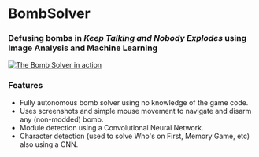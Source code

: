 # BombSolver
### Defusing bombs in *Keep Talking and Nobody Explodes* using Image Analysis and Machine Learning

[![The Bomb Solver in action](https://img.youtube.com/vi/ciO1RNPe2g0/maxresdefault.jpg)](https://www.youtube.com/watch?v=ciO1RNPe2g0)

### Features
- Fully autonomous bomb solver using no knowledge of the game code.
- Uses screenshots and simple mouse movement to navigate and disarm any (non-modded) bomb.
- Module detection using a Convolutional Neural Network.
- Character detection (used to solve Who's on First, Memory Game, etc) also using a CNN.
